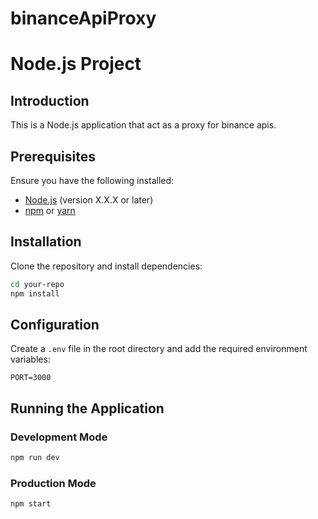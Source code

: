 # binanceApiProxy

# Node.js Project

## Introduction

This is a Node.js application that act as a proxy for binance apis.

## Prerequisites

Ensure you have the following installed:

- [Node.js](https://nodejs.org/) (version X.X.X or later)
- [npm](https://www.npmjs.com/) or [yarn](https://yarnpkg.com/)

## Installation

Clone the repository and install dependencies:

```sh
cd your-repo
npm install
```

## Configuration

Create a `.env` file in the root directory and add the required environment variables:

```
PORT=3000
```

## Running the Application

### Development Mode

```sh
npm run dev
```

### Production Mode

```sh
npm start
```
